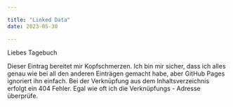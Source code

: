 ```yaml
---

title: "Linked Data"  
date: 2023-05-30  

---
```



Liebes Tagebuch

Dieser Eintrag bereitet mir Kopfschmerzen.
Ich bin mir sicher, dass ich alles genau wie bei all den anderen Einträgen gemacht habe, aber GitHub Pages ignoriert ihn einfach.
Bei der Verknüpfung aus dem Inhaltsverzeichnis erfolgt ein 404 Fehler.
Egal wie oft ich die Verknüpfungs - Adresse überprüfe.


